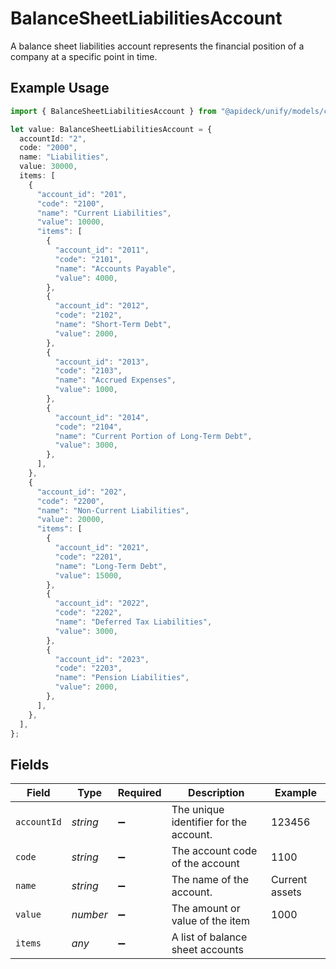 # BalanceSheetLiabilitiesAccount

A balance sheet liabilities account represents the financial position of a company at a specific point in time.

## Example Usage

```typescript
import { BalanceSheetLiabilitiesAccount } from "@apideck/unify/models/components";

let value: BalanceSheetLiabilitiesAccount = {
  accountId: "2",
  code: "2000",
  name: "Liabilities",
  value: 30000,
  items: [
    {
      "account_id": "201",
      "code": "2100",
      "name": "Current Liabilities",
      "value": 10000,
      "items": [
        {
          "account_id": "2011",
          "code": "2101",
          "name": "Accounts Payable",
          "value": 4000,
        },
        {
          "account_id": "2012",
          "code": "2102",
          "name": "Short-Term Debt",
          "value": 2000,
        },
        {
          "account_id": "2013",
          "code": "2103",
          "name": "Accrued Expenses",
          "value": 1000,
        },
        {
          "account_id": "2014",
          "code": "2104",
          "name": "Current Portion of Long-Term Debt",
          "value": 3000,
        },
      ],
    },
    {
      "account_id": "202",
      "code": "2200",
      "name": "Non-Current Liabilities",
      "value": 20000,
      "items": [
        {
          "account_id": "2021",
          "code": "2201",
          "name": "Long-Term Debt",
          "value": 15000,
        },
        {
          "account_id": "2022",
          "code": "2202",
          "name": "Deferred Tax Liabilities",
          "value": 3000,
        },
        {
          "account_id": "2023",
          "code": "2203",
          "name": "Pension Liabilities",
          "value": 2000,
        },
      ],
    },
  ],
};
```

## Fields

| Field                                  | Type                                   | Required                               | Description                            | Example                                |
| -------------------------------------- | -------------------------------------- | -------------------------------------- | -------------------------------------- | -------------------------------------- |
| `accountId`                            | *string*                               | :heavy_minus_sign:                     | The unique identifier for the account. | 123456                                 |
| `code`                                 | *string*                               | :heavy_minus_sign:                     | The account code of the account        | 1100                                   |
| `name`                                 | *string*                               | :heavy_minus_sign:                     | The name of the account.               | Current assets                         |
| `value`                                | *number*                               | :heavy_minus_sign:                     | The amount or value of the item        | 1000                                   |
| `items`                                | *any*                                  | :heavy_minus_sign:                     | A list of balance sheet accounts       |                                        |